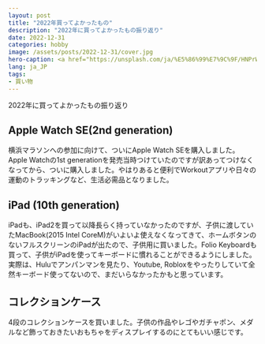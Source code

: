 ```yaml
---
layout: post
title: "2022年買ってよかったもの"
description: "2022年に買ってよかったもの振り返り"
date: 2022-12-31
categories: hobby
image: /assets/posts/2022-12-31/cover.jpg
hero-caption: <a href="https://unsplash.com/ja/%E5%86%99%E7%9C%9F/HNPrWOH2Z8U?utm_source=unsplash&utm_medium=referral&utm_content=creditCopyText">Unsplash</a>の<a href="https://unsplash.com/@towfiqu999999?utm_source=unsplash&utm_medium=referral&utm_content=creditCopyText">Towfiqu barbhuiya</a>が撮影した写真
lang: ja_JP
tags:
- 買い物
---
```


2022年に買ってよかったもの振り返り

## Apple Watch SE(2nd generation)

横浜マラソンへの参加に向けて、ついにApple Watch SEを購入しました。Apple Watchの1st generationを発売当時つけていたのですが訳あってつけなくなってから、ついに購入しました。やはりあると便利でWorkoutアプリや日々の運動のトラッキングなど、生活必需品となりました。

## iPad (10th generation)

iPadも、iPad2を買って以降長らく持っていなかったのですが、子供に渡していたMacBook(2015 Intel CoreM)がいよいよ使えなくなってきて、ホームボタンのないフルスクリーンのiPadが出たので、子供用に買いました。Folio Keyboardも買って、子供がiPadを使ってキーボードに慣れることができるようにしました。実際は、Huluでアンパンマンを見たり、Youtube, Robloxをやったりしていて全然キーボード使ってないので、まだいらなかったかもと思っています。


## コレクションケース

4段のコレクションケースを買いました。子供の作品やレゴやガチャポン、メダルなど飾っておきたいおもちゃをディスプレイするのにとてもいい感じです。